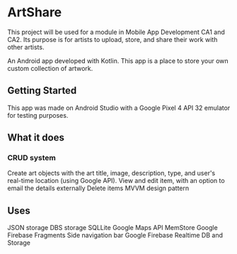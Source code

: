 # ArtShare
This project will be used for a module in Mobile App Development CA1 and CA2. Its purpose is for artists to upload, store, and share their work with other artists.

An Android app developed with Kotlin. This app is a place to store your own custom collection of artwork.

## Getting Started
This app was made on Android Studio with a Google Pixel 4 API 32 emulator for testing purposes.

## What it does
### CRUD system

Create art objects with the art title, image, description, type, and user's real-time location (using Google API).
View and edit item, with an option to email the details externally
Delete items
MVVM design pattern

## Uses
JSON storage
DBS storage
SQLLite
Google Maps API
MemStore
Google Firebase
Fragments
Side navigation bar
Google Firebase Realtime DB and Storage
